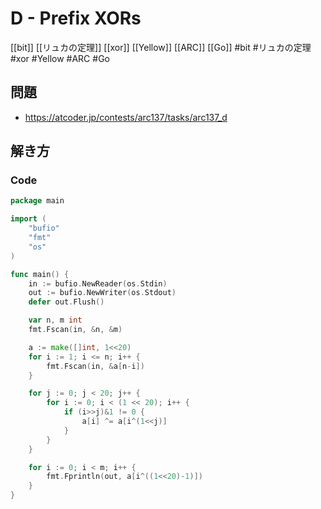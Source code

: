 # D - Prefix XORs
[[bit]] [[リュカの定理]] [[xor]] [[Yellow]] [[ARC]] [[Go]]
#bit #リュカの定理 #xor #Yellow #ARC #Go 

## 問題
- https://atcoder.jp/contests/arc137/tasks/arc137_d

## 解き方
### Code
```go
package main

import (
	"bufio"
	"fmt"
	"os"
)

func main() {
	in := bufio.NewReader(os.Stdin)
	out := bufio.NewWriter(os.Stdout)
	defer out.Flush()

	var n, m int
	fmt.Fscan(in, &n, &m)

	a := make([]int, 1<<20)
	for i := 1; i <= n; i++ {
		fmt.Fscan(in, &a[n-i])
	}

	for j := 0; j < 20; j++ {
		for i := 0; i < (1 << 20); i++ {
			if (i>>j)&1 != 0 {
				a[i] ^= a[i^(1<<j)]
			}
		}
	}

	for i := 0; i < m; i++ {
		fmt.Fprintln(out, a[i^((1<<20)-1)])
	}
}
```